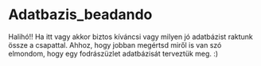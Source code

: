 # Adatbazis_beadando
Halihó!!
Ha itt vagy akkor biztos kíváncsi vagy milyen jó adatbázist raktunk össze a csapattal. Ahhoz, hogy jobban megértsd miről is van szó elmondom, hogy egy fodrászüzlet adatbázisát terveztük meg. :)

